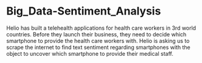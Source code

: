 # Big_Data-Sentiment_Analysis
Helio has built a telehealth applications for health care workers in 3rd world countries. Before they launch their business, they need to decide which smartphone to provide the health care workers with.  Helio is asking us to scrape the internet to find text sentiment regarding smartphones with the object to uncover which smartphone to provide their medical staff. 

